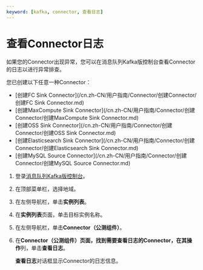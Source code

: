 ```yaml
---
keyword: [kafka, connector, 查看日志]
---
```


# 查看Connector日志

如果您的Connector出现异常，您可以在消息队列Kafka版控制台查看Connector的日志以进行异常排查。

您已创建以下任意一种Connector：

-   [创建FC Sink Connector](/cn.zh-CN/用户指南/Connector/创建Connector/创建FC Sink Connector.md)
-   [创建MaxCompute Sink Connector](/cn.zh-CN/用户指南/Connector/创建Connector/创建MaxCompute Sink Connector.md)
-   [创建OSS Sink Connector](/cn.zh-CN/用户指南/Connector/创建Connector/创建OSS Sink Connector.md)
-   [创建Elasticsearch Sink Connector](/cn.zh-CN/用户指南/Connector/创建Connector/创建Elasticsearch Sink Connector.md)
-   [创建MySQL Source Connector](/cn.zh-CN/用户指南/Connector/创建Connector/创建MySQL Source Connector.md)

1.  登录[消息队列Kafka版控制台](https://kafka.console.aliyun.com/?spm=a2c4g.11186623.2.22.6bf72638IfKzDm)。

2.  在顶部菜单栏，选择地域。

3.  在左侧导航栏，单击**实例列表**。

4.  在**实例列表**页面，单击目标实例名称。

5.  在左侧导航栏，单击**Connector（公测组件）**。

6.  在**Connector（公测组件）**页面，找到需要查看日志的Connector，在其**操作**列，单击**查看日志**。

    **查看日志**对话框显示Connector的日志信息。


